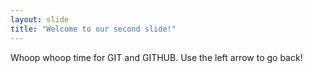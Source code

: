 ```yaml
---
layout: slide
title: "Welcome to our second slide!"
---
```

Whoop whoop time for GIT and GITHUB.
Use the left arrow to go back!